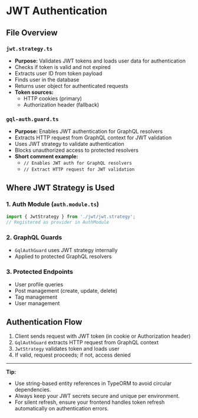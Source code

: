 # JWT Authentication

## File Overview

### `jwt.strategy.ts`
- **Purpose:** Validates JWT tokens and loads user data for authentication
- Checks if token is valid and not expired
- Extracts user ID from token payload
- Finds user in the database
- Returns user object for authenticated requests
- **Token sources:**
  - HTTP cookies (primary)
  - Authorization header (fallback)

### `gql-auth.guard.ts`
- **Purpose:** Enables JWT authentication for GraphQL resolvers
- Extracts HTTP request from GraphQL context for JWT validation
- Uses JWT strategy to validate authentication
- Blocks unauthorized access to protected resolvers
- **Short comment example:**
  - `// Enables JWT auth for GraphQL resolvers`
  - `// Extract HTTP request for JWT validation`

## Where JWT Strategy is Used

### 1. Auth Module (`auth.module.ts`)
```typescript
import { JwtStrategy } from './jwt/jwt.strategy';
// Registered as provider in AuthModule
```

### 2. GraphQL Guards
- `GqlAuthGuard` uses JWT strategy internally
- Applied to protected GraphQL resolvers

### 3. Protected Endpoints
- User profile queries
- Post management (create, update, delete)
- Tag management
- User management

## Authentication Flow
1. Client sends request with JWT token (in cookie or Authorization header)
2. `GqlAuthGuard` extracts HTTP request from GraphQL context
3. `JwtStrategy` validates token and loads user
4. If valid, request proceeds; if not, access denied

---

**Tip:**
- Use string-based entity references in TypeORM to avoid circular dependencies.
- Always keep your JWT secrets secure and unique per environment.
- For silent refresh, ensure your frontend handles token refresh automatically on authentication errors. 